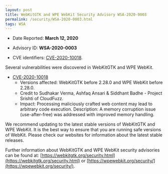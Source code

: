 ```yaml
---
layout: post
title: WebKitGTK and WPE WebKit Security Advisory WSA-2020-0003
permalink: /security/WSA-2020-0003.html
tags: WSA
---
```


* Date Reported: **March 12, 2020**

* Advisory ID: **WSA-2020-0003**

* CVE identifiers: [CVE-2020-10018](#CVE-2020-10018).


Several vulnerabilities were discovered in WebKitGTK and WPE WebKit.

* <a name="CVE-2020-10018" href="https://cve.mitre.org/cgi-bin/cvename.cgi?name=CVE-2020-10018">CVE-2020-10018</a>
  * Versions affected: WebKitGTK before 2.28.0 and WPE WebKit before
    2.28.0.
  * Credit to Sudhakar Verma, Ashfaq Ansari & Siddhant Badhe - Project
    Srishti of CloudFuzz.
  * Impact: Processing maliciously crafted web content may lead to
    arbitrary code execution. Description: A memory corruption issue
    (use-after-free) was addressed with improved memory handling.


We recommend updating to the latest stable versions of WebKitGTK and WPE
WebKit. It is the best way to ensure that you are running safe versions
of WebKit. Please check our websites for information about the latest
stable releases.

Further information about WebKitGTK and WPE WebKit security advisories can be found at: 
[https://webkitgtk.org/security.html](https://webkitgtk.org/security.html) or [https://wpewebkit.org/security/](https://wpewebkit.org/security/).
